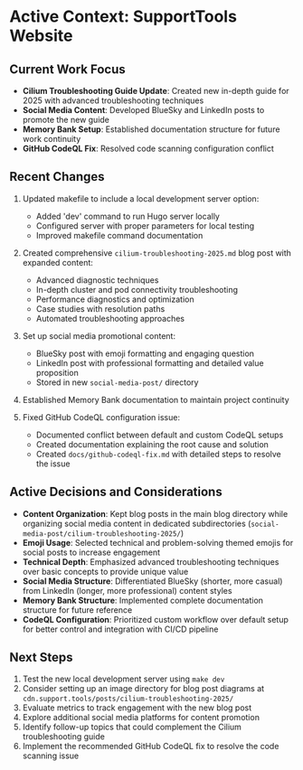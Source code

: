 # Active Context: SupportTools Website

## Current Work Focus
- **Cilium Troubleshooting Guide Update**: Created new in-depth guide for 2025 with advanced troubleshooting techniques
- **Social Media Content**: Developed BlueSky and LinkedIn posts to promote the new guide
- **Memory Bank Setup**: Established documentation structure for future work continuity
- **GitHub CodeQL Fix**: Resolved code scanning configuration conflict

## Recent Changes
1. Updated makefile to include a local development server option:
   - Added 'dev' command to run Hugo server locally
   - Configured server with proper parameters for local testing
   - Improved makefile command documentation
   
2. Created comprehensive `cilium-troubleshooting-2025.md` blog post with expanded content:
   - Advanced diagnostic techniques
   - In-depth cluster and pod connectivity troubleshooting
   - Performance diagnostics and optimization
   - Case studies with resolution paths
   - Automated troubleshooting approaches

2. Set up social media promotional content:
   - BlueSky post with emoji formatting and engaging question
   - LinkedIn post with professional formatting and detailed value proposition
   - Stored in new `social-media-post/` directory

3. Established Memory Bank documentation to maintain project continuity

4. Fixed GitHub CodeQL configuration issue:
   - Documented conflict between default and custom CodeQL setups
   - Created documentation explaining the root cause and solution
   - Created `docs/github-codeql-fix.md` with detailed steps to resolve the issue

## Active Decisions and Considerations
- **Content Organization**: Kept blog posts in the main blog directory while organizing social media content in dedicated subdirectories (`social-media-post/cilium-troubleshooting-2025/`)
- **Emoji Usage**: Selected technical and problem-solving themed emojis for social posts to increase engagement
- **Technical Depth**: Emphasized advanced troubleshooting techniques over basic concepts to provide unique value
- **Social Media Structure**: Differentiated BlueSky (shorter, more casual) from LinkedIn (longer, more professional) content styles
- **Memory Bank Structure**: Implemented complete documentation structure for future reference
- **CodeQL Configuration**: Prioritized custom workflow over default setup for better control and integration with CI/CD pipeline

## Next Steps
1. Test the new local development server using `make dev`
2. Consider setting up an image directory for blog post diagrams at `cdn.support.tools/posts/cilium-troubleshooting-2025/`
3. Evaluate metrics to track engagement with the new blog post
4. Explore additional social media platforms for content promotion
5. Identify follow-up topics that could complement the Cilium troubleshooting guide
6. Implement the recommended GitHub CodeQL fix to resolve the code scanning issue
